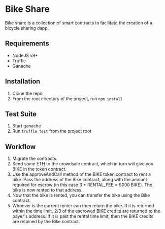 
# Bike Share

Bike share is a collection of smart contracts to facilitate the creation of a bicycle sharing dapp.

## Requirements
- NodeJS v9+
- Truffle
- Ganache

## Installation
1. Clone the repo
2. From the root directory of the project, run `npm install`

## Test Suite
1. Start ganache
2. Run `truffle test` from the project root

## Workflow
1. Migrate the contracts.
2. Send some ETH to the crowdsale contract, which in turn will give you BIKE in the token contract.
3. Use the approveAndCall method of the BIKE token contract to rent a bike. Pass the address of the Bike contract, along with the amount required for escrow (in this case 3 * RENTAL_FEE = 9000 BIKE). The bike is now rented to that address.
4. Now that the bike is rented, you can transfer the bike using the Bike contract.
5. Whoever is the current renter can then return the bike. If it is returned within the time limit, 2/3 of the escrowed BIKE credits are returned to the payer's address. If it is past the rental time limit, then the BIKE credits are retained by the Bike contract.
